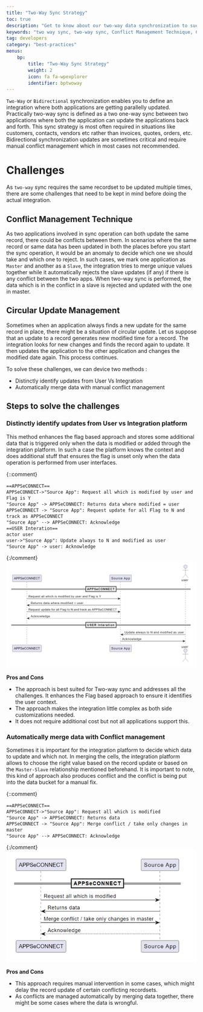 ```yaml
---
title: "Two-Way Sync Strategy"
toc: true
description: "Get to know about our two-way data synchronization to successfully perform your business integration."
keywords: "two way sync, two-way sync, Conflict Management Technique, Circular Update Management, Distinctly identify updates from User vs Integration platform, Automatically merge data with Conflict management"
tag: developers
category: "best-practices"
menus: 
    bp:
        title: "Two-Way Sync Strategy"
        weight: 2
        icon: fa fa-wpexplorer
        identifier: bptwoway
---
```


`Two-Way` or `Bidirectional` synchronization enables you to define an integration where both applications are getting parallelly updated. 
Practically two-way sync is defined as a two one-way sync between two applications where both the application can update the applications back and forth. 
This sync strategy is most often required in situations like customers, contacts, vendors etc 
rather than invoices, quotes, orders, etc. Bidirectional synchronization updates are sometimes critical and require manual 
conflict management which in most cases not recommended. 

# Challenges

As `two-way` sync requires the same recordset to be updated multiple times, there are some 
challenges that need to be kept in mind before doing the actual integration.

## Conflict Management Technique 

As two applications involved in sync operation can both update the same record, there could be conflicts between them. 
In scenarios where the same record or same data has been updated in both the places before you start the sync 
operation, it would be an anomaly to decide which one we should take and which one to reject. In such cases, 
we mark one application as `Master` and another as a `Slave`, the integration tries to merge unique values together 
while it automatically rejects the slave updates (if any) if there is any conflict between the two apps. 
When two-way sync is performed, the data which is in the conflict in a slave is rejected and updated with the 
one in master. 

## Circular Update Management 

Sometimes when an application always finds a new update for the same record in place, there might be a situation 
of circular update. Let us suppose that an update to a record generates new modified time for a record. 
The integration looks for new changes and finds the record again to update. It then updates the application to 
the other application and changes the modified date again. This process continues. 

To solve these challenges, we can device two methods :

- Distinctly identify updates from User Vs Integration  
- Automatically merge data with manual conflict management  

## Steps to solve the challenges

### Distinctly identify updates from User vs Integration platform

This method enhances the flag based approach and stores some additional data that is triggered only when the data is 
modified or added through the integration platform. In such a case the platform knows the context and does additional 
stuff that ensures the flag is unset only when the data operation is performed from user interfaces. 

{::comment}
```plantuml!
==APPSeCONNECT== 
APPSeCONNECT->"Source App": Request all which is modified by user and Flag is Y
"Source App" -> APPSeCONNECT: Returns data where modified = user
APPSeCONNECT -> "Source App": Request update for all Flag to N and track as APPSeCONNECT
"Source App" --> APPSeCONNECT: Acknowledge
==USER Interation==
actor user
user->"Source App": Update always to N and modified as user
"Source App" -> user: Acknowledge
```
{:/comment}
![twowaysync_steps](/staticfiles/umldiagram/media/twowaysync_steps.png)


**Pros and Cons**

- The approach is best suited for Two-way sync and addresses all the challenges. It enhances the Flag based approach to ensure it identifies the user context. 
- The approach makes the integration little complex as both side customizations needed. 
- It does not require additional cost but not all applications support this. 

### Automatically merge data with Conflict management

Sometimes it is important for the integration platform to decide which data to update and which not. In merging the cells, 
the integration platform allows to choose the right value based on the record update or based on the `Master-Slave` relationship 
mentioned beforehand. It is important to note, this kind of approach also produces conflict and the conflict is being put into 
the data bucket for a manual fix.

{::comment}
```plantuml!
==APPSeCONNECT== 
APPSeCONNECT->"Source App": Request all which is modified
"Source App" -> APPSeCONNECT: Returns data
APPSeCONNECT -> "Source App": Merge conflict / take only changes in master
"Source App" --> APPSeCONNECT: Acknowledge 
```
{:/comment}
![twowaysync_conflict](/staticfiles/umldiagram/media/twowaysync_conflict.png)

**Pros and Cons**

- This approach requires manual intervention in some cases, which might delay the record update of certain conflicting recordsets.
- As conflicts are managed automatically by merging data together, there might be some cases where the data is wrongful.

